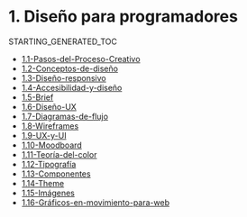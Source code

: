 # 1. Diseño para programadores
STARTING_GENERATED_TOC



[comment]:STARTING_GENERATED_TOC

* [1.1-Pasos-del-Proceso-Creativo](<./content/1.1-Pasos-del-Proceso-Creativo.md>)
* [1.2-Conceptos-de-diseño](<./content/1.2-Conceptos-de-diseño.md>)
* [1.3-Diseño-responsivo](<./content/1.3-Diseño-responsivo.md>)
* [1.4-Accesibilidad-y-diseño](<./content/1.4-Accesibilidad-y-diseño.md>)
* [1.5-Brief](<./content/1.5-Brief.md>)
* [1.6-Diseño-UX](<./content/1.6-Diseño-UX.md>)
* [1.7-Diagramas-de-flujo](<./content/1.7-Diagramas-de-flujo.md>)
* [1.8-Wireframes](<./content/1.8-Wireframes.md>)
* [1.9-UX-y-UI](<./content/1.9-UX-y-UI.md>)
* [1.10-Moodboard](<./content/1.10-Moodboard.md>)
* [1.11-Teoría-del-color](<./content/1.11-Teoría-del-color.md>)
* [1.12-Tipografía](<./content/1.12-Tipografía.md>)
* [1.13-Componentes](<./content/1.13-Componentes.md>)
* [1.14-Theme](<./content/1.14-Theme.md>)
* [1.15-Imágenes](<./content/1.15-Imágenes.md>)
* [1.16-Gráficos-en-movimiento-para-web](<./content/1.16-Gráficos-en-movimiento-para-web.md>)

[comment]:ENDING_GENERATED_TOC

